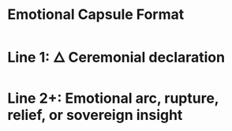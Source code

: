 # Emotional Capsule Format
# Line 1: 🜂 Ceremonial declaration
# Line 2+: Emotional arc, rupture, relief, or sovereign insight
